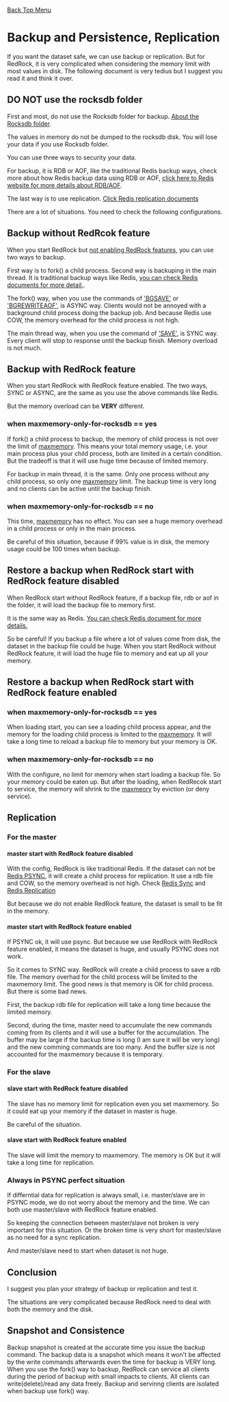 [Back Top Menu](../README.md)

# Backup and Persistence, Replication

If you want the dataset safe, we can use backup or replication. But for RedRock, it is very complicated when considering the memory limit with most values in disk. The following document is very tedius but I suggest you read it and think it over.

## DO NOT use the rocksdb folder

First and most, do not use the Rocksdb folder for backup. [About the Rocksdb folder](howrun_en.md). 

The values in memory do not be dumped to the rocksdb disk. You will lose your data if you use Rocksdb folder.

You can use three ways to security your data. 

For backup, it is RDB or AOF, like the traditional Redis backup ways, check more about how Redis backup data using RDB or AOF, [click here to Redis website for more details about RDB/AOF](https://redis.io/topics/persistence). 

The last way is to use replication. [Click Redis replication documents](https://redis.io/topics/replication)

There are a lot of situations. You need to check the following configurations.

## Backup without RedRcok feature

When you start RedRock but [not enabling RedRock features](howrun_en.md), you can use two ways to backup.

First way is to fork() a child process. Second way is backuping in the main thread. It is traditional backup ways like Redis, [you can check Redis documents for more detail.](https://redis.io/topics/persistence).

The fork() way, when you use the commands of ['BGSAVE'](https://redis.io/commands/bgsave) or ['BGREWRITEAOF'](https://redis.io/commands/bgrewriteaof), is ASYNC way. Clients would not be annoyed with a background child process doing the backup job. And because Redis use COW, the memory overhead for the child process is not high.

The main thread way, when you use the command of ['SAVE'](https://redis.io/commands/save), is SYNC way. Every client will stop to response until the backup finish. Memory overload is not much. 

## Backup with RedRock feature

When you start RedRock with RedRock feature enabled. The two ways, SYNC or ASYNC, are the same as you use the above commands like Redis.

But the memory overload can be **VERY** different.

### when maxmemory-only-for-rocksdb == yes

If fork() a child process to backup, the memory of child process is not over the limit of [maxmemory](howrun_en.md). This means your total memory usage, i.e. your main process plus your child process, both are limited in a certain condition. But the tradeoff is that it will use huge time because of limited memory.

For backup in main thread, it is the same. Only one process without any child process, so only one [maxmemory](howrun_en.md) limit. The backup time is very long and no clients can be active until the backup finish.

### when maxmemory-only-for-rocksdb == no

This time, [maxmemory](howrun_en.md) has no effect. You can see a huge memory overhead in a child process or only in the main process. 

Be careful of this situation, because if 99% value is in disk, the memory usage could be 100 times when backup.

## Restore a backup when RedRock start with RedRock feature disabled

When RedRock start without RedRock feature, if a backup file, rdb or aof in the folder, it will load the backup file to memory first.

It is the same way as Redis. [You can check Redis document for more details.](https://redis.io/topics/persistence)

So be careful! If you backup a file where a lot of values come from disk, the dataset in the backup file could be huge. When you start RedRock without RedRock feature, it will load the huge file to memory and eat up all your memory.

## Restore a backup when RedRock start with RedRock feature enabled

### when maxmemory-only-for-rocksdb == yes

When loading start, you can see a loading child process appear, and the memory for the loading child process is limited to the [maxmemory](howrun_en.md). It will take a long time to reload a backup file to memory but your memory is OK.

### when maxmemory-only-for-rocksdb == no

With the configure, no limit for memory when start loading a backup file. So your memory could be eaten up. But after the loading, when RedRecok start to service, the memory will shrink to the [maxmeory](howrun_en.md) by eviction (or deny service).

## Replication

### For the master

#### master start with RedRock feature disabled

With the config, RedRock is like traditional Redis. If the dataset can not be [Redis PSYNC](https://redis.io/commands/psync), it will create a child process for replication. It use a rdb file and COW, so the memory overhead is not high. Check [Redis Sync](https://redis.io/commands/sync) and [Redis Replication](https://redis.io/topics/replication)

But because we do not enable RedRock feature, the dataset is small to be fit in the memory.

#### master start with RedRock feature enabled

If PSYNC ok, it will use psync. But because we use RedRock with RedRock feature enabled, it means the dataset is huge, and usually PSYNC does not work.

So it comes to SYNC way. RedRock will create a child process to save a rdb file. The memory overhad for the child process will be limited to the maxmemory limit. The good news is that memory is OK for child process. But there is some bad news. 

First, the backup rdb file for replication will take a long time because the limited memory.

Second, during the time, master need to accumulate the new commands coming from its clients and it will use a buffer for the accumulation. The buffer may be large if the backup time is long (I am sure it will be very long) and the new comming commands are too many. And the buffer size is not accounted for the maxmemory because it is temporary. 

### For the slave

#### slave start with RedRock feature disabled

The slave has no memory limit for replication even you set maxmemory. So it could eat up your memory if the dataset in master is huge.

Be careful of the situation.

#### slave start with RedRock feature enabled

The slave will limit the memory to maxmemory. The memory is OK but it will take a long time for replication.

### Always in PSYNC perfect situation

If differntial data for replication is always small, i.e. master/slave are in PSYNC mode, we do not worry about the memory and the time. We can both use master/slave with RedRock feature enabled. 

So keeping the connection between master/slave not broken is very important for this situation. Or the broken time is very short for master/slave as no need for a sync replication.

And master/slave need to start when dataset is not huge.

## Conclusion

I suggest you plan your strategy of backup or replication and test it. 

The situations are very complicated because RedRock need to deal with both the memory and the disk.

## Snapshot and Consistence

Backup snapshot is created at the accurate time you issue the backup command. The backup data is a snapshot which means it won't be affected by the write commands afterwards even the time for backup is VERY long. When you use the fork() way to backup, RedRock can service all clients during the period of backup with small impacts to clients. All clients can write(delete)/read any data freely. Backup and servinng clients are isolated when backup use fork() way.
